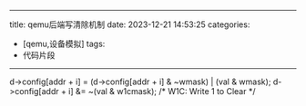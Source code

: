 
---
title: qemu后端写清除机制
date: 2023-12-21 14:53:25
categories:
- [qemu,设备模拟]
tags:
- 代码片段
---
d->config[addr + i] = (d->config[addr + i] & ~wmask) | (val & wmask);
d->config[addr + i] &= ~(val & w1cmask); /* W1C: Write 1 to Clear */